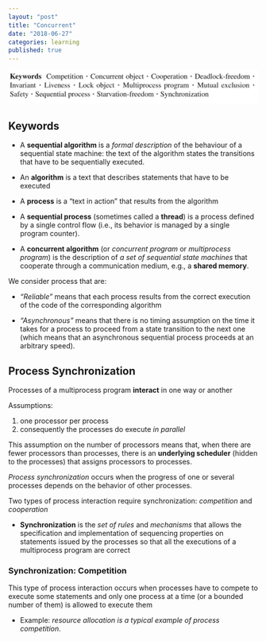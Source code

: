 ```yaml
---
layout: "post"
title: "Concurrent"
date: "2018-06-27"
categories: learning
published: true
---
```


![](/assets/png-images/2018-06-27-concurrent-programming-5d8141a7.png)

## Keywords

- A **sequential algorithm** is a *formal description* of the behaviour of a sequential state machine: the text of the algorithm states the transitions that have to be sequentially executed.

- An **algorithm** is a text that describes statements that have to be executed

- A **process** is a “text in action” that results from the algorithm

- A **sequential process** (sometimes called a **thread**) is a process defined by a single control flow (i.e., its behavior is managed by a single program counter).

- A **concurrent algorithm** (or *concurrent program* or *multiprocess program*) is the description of *a set of sequential state machines* that cooperate through a communication medium, e.g., a **shared memory**.

We consider process that are:

  - *“Reliable”* means that each process results from the correct execution of the code of the corresponding algorithm

  - *“Asynchronous”* means that there is no timing assumption on the time it takes for a process to proceed from a state transition to the next one (which means that an asynchronous sequential process proceeds at an arbitrary speed).

## Process Synchronization

Processes of a multiprocess program **interact** in one way or another

Assumptions:

1. one processor per process
2. consequently the processes do execute *in parallel*

This assumption on the number of processors means that, when there are fewer processors than processes, there is an **underlying scheduler** (hidden to the processes) that assigns processors to processes.

*Process synchronization* occurs when the progress of one or several processes depends on the behavior of other processes.

Two types of process interaction require synchronization: *competition* and *cooperation*

- **Synchronization** is the *set of rules* and *mechanisms* that allows the specification and implementation of sequencing properties on statements issued by the processes so that all the executions of a multiprocess program are correct

### Synchronization: Competition

This type of process interaction occurs when processes have to compete to execute some statements and only one process at a time (or a bounded number of them) is allowed to execute them

- Example: *resource allocation is a typical example of process competition*.
